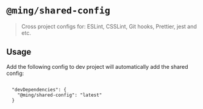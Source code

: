 # `@ming/shared-config`

> Cross project configs for: ESLint, CSSLint, Git hooks, Prettier, jest and etc.

## Usage

Add the following config to dev project will automatically add the shared config:

```

  "devDependencies": {
    "@ming/shared-config": "latest"
  }

```

